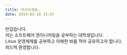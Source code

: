 ```yaml
---
title: 어서오세요.
date: 2019-03-18 15:47
---
```


반갑습니다.  
저는 소프트웨어 엔지니어링을 공부하는 대학생입니다.  
Linux 운영체제를 공부하고 이해한 바를 적어 공유하고자 합니다.  
피드백 환영합니다.  
